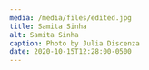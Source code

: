 ```yaml
---
media: /media/files/edited.jpg
title: Samita Sinha
alt: Samita Sinha
caption: Photo by Julia Discenza
date: 2020-10-15T12:28:00-0500
---
```


